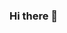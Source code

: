 ### Hi there 👋

<!--
**Guddu2818/Guddu2818** is a ✨ _special_ ✨ repository because its `README.md` (this file) appears on your GitHub profile.

Here are some ideas to get you started:

- 🔭 I’m currently working on Web Development.
- 🌱 I’m currently learning MERN.
- 👯 I’m looking to collaborate on ...
- 🤔 I’m looking for help with ...
- 💬 Ask me about HTML,CSS,JS,React
- 📫 How to reach me: ...
- 😄 Pronouns: ...
- ⚡ Fun fact: ...
-->
